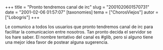 +++
title = "Pronto tendremos canal de irc"
slug = "2001020601570731"
date = "2001-02-06 01:57:07"
[taxonomies]
tema = ["ChorosViejos"]
autor = ["Lobogris"]
+++

Le comunico a todos los usuarios que pronto tendremos canal de irc para
facilitar la comunicacion entre nosotros. Tan pronto decida el servidor
se los hare saber. El nombre tentativo del canal es #glib, pero si
alguno tiene una mejor idea favor de postear alguna sugerencia.

